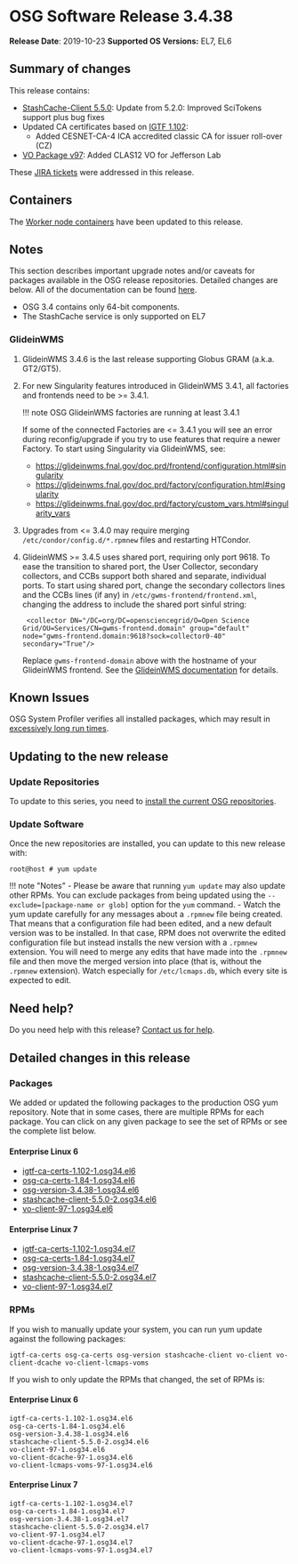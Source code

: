 OSG Software Release 3.4.38
===========================

**Release Date**: 2019-10-23
**Supported OS Versions:** EL7, EL6

Summary of changes
------------------

This release contains:

-   [StashCache-Client 5.5.0](https://github.com/opensciencegrid/StashCache/releases): Update from 5.2.0: Improved SciTokens support plus bug fixes
-   Updated CA certificates based on [IGTF 1.102](http://dist.eugridpma.info/distribution/igtf/current/CHANGES):
    -   Added CESNET-CA-4 ICA accredited classic CA for issuer roll-over (CZ)
-   [VO Package v97](https://github.com/opensciencegrid/osg-vo-config/releases/tag/release-97): Added CLAS12 VO for Jefferson Lab

These [JIRA tickets](https://jira.opensciencegrid.org/issues/?jql=project%20%3D%20SOFTWARE%20AND%20fixVersion%20%3D%203.4.38%20ORDER%20BY%20priority%20DESC%2C%20key%20DESC) were addressed in this release.

Containers
----------

The [Worker node containers](/worker-node/using-wn-containers/) have been updated to this release.

Notes
-----

This section describes important upgrade notes and/or caveats for packages available in the OSG release repositories.
Detailed changes are below. All of the documentation can be found [here](/index.md).

-   OSG 3.4 contains only 64-bit components.
-   The StashCache service is only supported on EL7

### GlideinWMS ###

1. GlideinWMS 3.4.6 is the last release supporting Globus GRAM (a.k.a. GT2/GT5).

1. For new Singularity features introduced in GlideinWMS 3.4.1, all factories and frontends need to be >= 3.4.1.

    !!! note
        OSG GlideinWMS factories are running at least 3.4.1

    If some of the connected Factories are <= 3.4.1 you will see an error during reconfig/upgrade if you try to use
    features that require a newer Factory.
    To start using Singularity via GlideinWMS, see:

    - <https://glideinwms.fnal.gov/doc.prd/frontend/configuration.html#singularity>
    - <https://glideinwms.fnal.gov/doc.prd/factory/configuration.html#singularity>
    - <https://glideinwms.fnal.gov/doc.prd/factory/custom_vars.html#singularity_vars>

1. Upgrades from <= 3.4.0 may require merging `/etc/condor/config.d/*.rpmnew` files and restarting HTCondor.

1. GlideinWMS >= 3.4.5 uses shared port, requiring only port 9618.
   To ease the transition to shared port, the User Collector, secondary collectors, and CCBs support both shared and
   separate, individual ports.
   To start using shared port, change the secondary collectors lines and the CCBs lines (if any) in
   `/etc/gwms-frontend/frontend.xml`, changing the address to include the shared port sinful string:

        <collector DN="/DC=org/DC=opensciencegrid/O=Open Science Grid/OU=Services/CN=gwms-frontend.domain" group="default" node="gwms-frontend.domain:9618?sock=collector0-40" secondary="True"/>

    Replace `gwms-frontend-domain` above with the hostname of your GlideinWMS frontend.
    See the [GlideinWMS documentation](https://glideinwms.fnal.gov/doc.prd/components/condor.html#collectors ) for details.

Known Issues
------------

OSG System Profiler verifies all installed packages, which may result in
[excessively long run times](https://opensciencegrid.atlassian.net/browse/SOFTWARE-3804).

Updating to the new release
---------------------------


### Update Repositories

To update to this series, you need to [install the current OSG repositories](/common/yum#install-osg-repositories).

### Update Software

Once the new repositories are installed, you can update to this new release with:

``` console
root@host # yum update
```

!!! note "Notes"
    -   Please be aware that running `yum update` may also update other RPMs. You can exclude packages from being updated using the `--exclude=[package-name or glob]` option for the `yum` command.
    -   Watch the yum update carefully for any messages about a `.rpmnew` file being created. That means that a configuration file had been edited, and a new default version was to be installed. In that case, RPM does not overwrite the edited configuration file but instead installs the new version with a `.rpmnew` extension. You will need to merge any edits that have made into the `.rpmnew` file and then move the merged version into place (that is, without the `.rpmnew` extension). Watch especially for `/etc/lcmaps.db`, which every site is expected to edit.

Need help?
----------

Do you need help with this release? [Contact us for help](/common/help).

Detailed changes in this release
--------------------------------

### Packages

We added or updated the following packages to the production OSG yum repository. Note that in some cases, there are multiple RPMs for each package. You can click on any given package to see the set of RPMs or see the complete list below.

#### Enterprise Linux 6

-   [igtf-ca-certs-1.102-1.osg34.el6](https://koji.chtc.wisc.edu/koji/search?match=glob&type=build&terms=igtf-ca-certs-1.102-1.osg34.el6)
-   [osg-ca-certs-1.84-1.osg34.el6](https://koji.chtc.wisc.edu/koji/search?match=glob&type=build&terms=osg-ca-certs-1.84-1.osg34.el6)
-   [osg-version-3.4.38-1.osg34.el6](https://koji.chtc.wisc.edu/koji/search?match=glob&type=build&terms=osg-version-3.4.38-1.osg34.el6)
-   [stashcache-client-5.5.0-2.osg34.el6](https://koji.chtc.wisc.edu/koji/search?match=glob&type=build&terms=stashcache-client-5.5.0-2.osg34.el6)
-   [vo-client-97-1.osg34.el6](https://koji.chtc.wisc.edu/koji/search?match=glob&type=build&terms=vo-client-97-1.osg34.el6)

#### Enterprise Linux 7

-   [igtf-ca-certs-1.102-1.osg34.el7](https://koji.chtc.wisc.edu/koji/search?match=glob&type=build&terms=igtf-ca-certs-1.102-1.osg34.el7)
-   [osg-ca-certs-1.84-1.osg34.el7](https://koji.chtc.wisc.edu/koji/search?match=glob&type=build&terms=osg-ca-certs-1.84-1.osg34.el7)
-   [osg-version-3.4.38-1.osg34.el7](https://koji.chtc.wisc.edu/koji/search?match=glob&type=build&terms=osg-version-3.4.38-1.osg34.el7)
-   [stashcache-client-5.5.0-2.osg34.el7](https://koji.chtc.wisc.edu/koji/search?match=glob&type=build&terms=stashcache-client-5.5.0-2.osg34.el7)
-   [vo-client-97-1.osg34.el7](https://koji.chtc.wisc.edu/koji/search?match=glob&type=build&terms=vo-client-97-1.osg34.el7)

### RPMs

If you wish to manually update your system, you can run yum update against the following packages:

    igtf-ca-certs osg-ca-certs osg-version stashcache-client vo-client vo-client-dcache vo-client-lcmaps-voms

If you wish to only update the RPMs that changed, the set of RPMs is:

#### Enterprise Linux 6

``` file
igtf-ca-certs-1.102-1.osg34.el6
osg-ca-certs-1.84-1.osg34.el6
osg-version-3.4.38-1.osg34.el6
stashcache-client-5.5.0-2.osg34.el6
vo-client-97-1.osg34.el6
vo-client-dcache-97-1.osg34.el6
vo-client-lcmaps-voms-97-1.osg34.el6
```

#### Enterprise Linux 7

``` file
igtf-ca-certs-1.102-1.osg34.el7
osg-ca-certs-1.84-1.osg34.el7
osg-version-3.4.38-1.osg34.el7
stashcache-client-5.5.0-2.osg34.el7
vo-client-97-1.osg34.el7
vo-client-dcache-97-1.osg34.el7
vo-client-lcmaps-voms-97-1.osg34.el7
```
